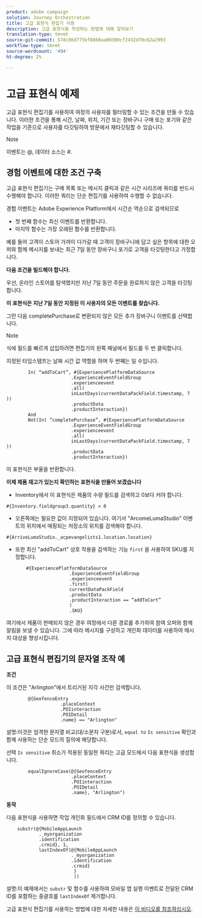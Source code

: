 ```yaml
---
product: adobe campaign
solution: Journey Orchestration
title: 고급 표현식 편집기 사용
description: 고급 표현식을 작성하는 방법에 대해 알아보기
translation-type: tm+mt
source-git-commit: 57dc86d775bf8860aa09300cf2432d70c62a2993
workflow-type: tm+mt
source-wordcount: '494'
ht-degree: 2%

---
```



# 고급 표현식 예제

고급 표현식 편집기를 사용하여 여정의 사용자를 필터링할 수 있는 조건을 만들 수 있습니다. 이러한 조건을 통해 시간, 날짜, 위치, 기간 또는 장바구니 구매 또는 포기와 같은 작업을 기준으로 사용자를 타깃팅하여 방문에서 재타깃팅할 수 있습니다.

>[!NOTE]
>
>이벤트는 @, 데이터 소스는 #.

## 경험 이벤트에 대한 조건 구축

고급 표현식 편집기는 구매 목록 또는 메시지 클릭과 같은 시간 시리즈에 쿼리를 반드시 수행해야 합니다. 이러한 쿼리는 단순 편집기를 사용하여 수행할 수 없습니다.

경험 이벤트는 Adobe Experience Platform에서 시간순 역순으로 검색되므로

* 첫 번째 함수는 최신 이벤트를 반환합니다.
* 마지막 함수는 가장 오래된 함수를 반환합니다.

예를 들어 고객이 스토어 가까이 다가갈 때 고객이 장바구니에 담고 싶은 항목에 대한 오퍼와 함께 메시지를 보내는 최근 7일 동안 장바구니 포기로 고객을 타깃팅한다고 가정합니다.

**다음 조건을 빌드해야 합니다.**

우선, 온라인 스토어를 탐색했지만 지난 7일 동안 주문을 완료하지 않은 고객을 타깃팅합니다.

<!--**This expression looks for a specified value in a string value:**

`In (“addToCart”, #{field reference from experience event})`-->

**이 표현식은 지난 7일 동안 지정된 이 사용자의 모든 이벤트를 찾습니다.**

그런 다음 completePurchase로 변환되지 않은 모든 추가 장바구니 이벤트를 선택합니다.

>[!NOTE]
>
>식에 필드를 빠르게 삽입하려면 편집기의 왼쪽 패널에서 필드를 두 번 클릭합니다.

지정된 타임스탬프는 날짜 시간 값 역할을 하며 두 번째는 일 수입니다.

```
        In( “addToCart”, #{ExperiencePlatformDataSource
                        .ExperienceEventFieldGroup
                        .experienceevent
                        .all(
                        inLastDays(currentDataPackField.timestamp, 7 ))
                        .productData
                        .productInteraction})
        And
        Not(In( “completePurchase”, #{ExperiencePlatformDataSource
                        .ExperienceEventFieldGroup
                        .experienceevent
                        .all(
                        inLastDays(currentDataPackField.timestamp, 7 ))
                        .productData
                        .productInteraction})
```

이 표현식은 부울을 반환합니다.

**이제 제품 재고가 있는지 확인하는 표현식을 만들어 보겠습니다**

* Inventory에서 이 표현식은 제품의 수량 필드를 검색하고 0보다 커야 합니다.

`#{Inventory.fieldgroup3.quantity} > 0`

* 오른쪽에는 필요한 값이 지정되어 있습니다. 여기서 &quot;ArcomeLumaStudio&quot; 이벤트의 위치에서 매핑되는 저장소의 위치를 검색해야 합니다.

`#{ArriveLumaStudio._acpevangelists1.location.location}`

* 또한 최신 &quot;addToCart&quot; 상호 작용을 검색하는 기능 `first` 을 사용하여 SKU를 지정합니다.

   ```
       #{ExperiencePlatformDataSource
                       .ExperienceEventFieldGroup
                       .experienceevent
                       .first(
                       currentDataPackField
                       .productData
                       .productInteraction == “addToCart”
                       )
                       .SKU}
   ```

여기에서 제품이 판매되지 않은 경우 여정에서 다른 경로를 추가하여 참여 오퍼와 함께 알림을 보낼 수 있습니다. 그에 따라 메시지를 구성하고 개인화 데이터를 사용하여 메시지 대상을 향상시킵니다.

## 고급 표현식 편집기의 문자열 조작 예

**조건**

이 조건은 &quot;Arlington&quot;에서 트리거된 지각 사건만 검색합니다.

```
        @{GeofenceEntry
                    .placeContext
                    .POIinteraction
                    .POIDetail
                    .name} == "Arlington"
```

설명:이것은 엄격한 문자열 비교(대/소문자 구분)로서, `equal to` `Is sensitive` 확인과 함께 사용하는 단순 모드의 질의에 해당합니다.

선택 `Is sensitive` 취소가 적용된 동일한 쿼리는 고급 모드에서 다음 표현식을 생성합니다.

```
        equalIgnoreCase(@{GeofenceEntry
                        .placeContext
                        .POIinteraction
                        .POIDetail
                        .name}, "Arlington")
```

**동작**

다음 표현식을 사용하면 작업 개인화 필드에서 CRM ID를 정의할 수 있습니다.

```
    substr(@{MobileAppLaunch
            ._myorganization
            .identification
            .crmid}, 1, 
            lastIndexOf(@{MobileAppLaunch
                        ._myorganization
                        .identification
                        .crmid}
                         }
                         ))
```

설명:이 예제에서는 `substr` 및 함수를 사용하여 모바일 앱 실행 이벤트로 전달된 CRM ID를 포함하는 중괄호를 `lastIndexOf` 제거합니다.

고급 표현식 편집기를 사용하는 방법에 대한 자세한 내용은 [이 비디오를 참조하십시오](https://docs.adobe.com/content/help/en/platform-learn/tutorials/journey-orchestration/create-a-journey.html).
